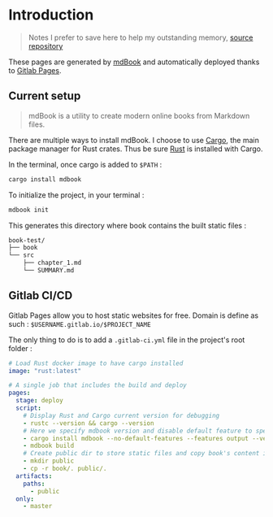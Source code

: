 # Introduction

> Notes I prefer to save here to help my outstanding memory, [source repository](https://gitlab.com/Scttpr/blog)


These pages are generated by [mdBook](https://github.com/rust-lang/mdBook) and automatically deployed thanks to [Gitlab Pages](https://docs.gitlab.com/ee/user/project/pages/).

## Current setup

> mdBook is a utility to create modern online books from Markdown files.

There are multiple ways to install mdBook. I choose to use [Cargo](https://doc.rust-lang.org/cargo/), the main package manager for Rust crates. Thus be sure [Rust](https://rustup.rs/) is installed with Cargo. 

In the terminal, once cargo is added to `$PATH` :
```zsh
cargo install mdbook
```

To initialize the project, in your terminal :
```zsh
mdbook init
```

This generates this directory where book contains the built static files :
```zsh
book-test/
├── book
└── src
    ├── chapter_1.md
    └── SUMMARY.md
```

## Gitlab CI/CD

Gitlab Pages allow you to host static websites for free. Domain is define as such : `$USERNAME.gitlab.io/$PROJECT_NAME`

The only thing to do is to add a `.gitlab-ci.yml` file in the project's root folder :

```yml
# Load Rust docker image to have cargo installed
image: "rust:latest"

# A single job that includes the build and deploy
pages:
  stage: deploy
  script:
    # Display Rust and Cargo current version for debugging
    - rustc --version && cargo --version
    # Here we specify mdbook version and disable default feature to speed up compile time
    - cargo install mdbook --no-default-features --features output --vers "^0.1.0" 
    - mdbook build
    # Create public dir to store static files and copy book's content in it
    - mkdir public
    - cp -r book/. public/.
  artifacts:
    paths:
      - public
  only:
    - master
```






